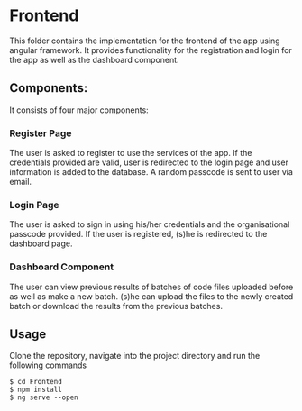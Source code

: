 # Frontend
This folder contains the implementation for the frontend of the app using angular framework. It provides functionality for the registration and login for the app as well as the dashboard component. 

## Components:
It consists of four major components:
### Register Page
The user is asked to register to use the services of the app. If the credentials provided are valid, user is redirected to the login page and user information is added to the database. A random passcode is sent to user via email.

### Login Page
The user is asked to sign in using his/her credentials and the organisational passcode provided. If the user is registered, (s)he is redirected to the dashboard page.

### Dashboard Component
The user can view previous results of batches of code files uploaded before as well as make a new batch. (s)he can upload the files to the newly created batch or download the results from the previous batches.

## Usage
Clone the repository, navigate into the project directory and run the following commands

```
$ cd Frontend
$ npm install
$ ng serve --open
```

